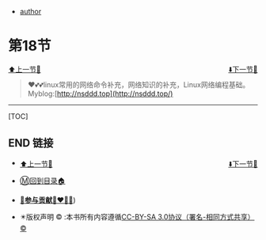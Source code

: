 + [author](http://nsddd.top)

# 第18节

<div><a href = '17.md' style='float:left'>⬆️上一节🔗</a><a href = '19.md' style='float: right'>⬇️下一节🔗</a></div>
<br>

> ❤️💕💕linux常用的网络命令补充，网络知识的补充，Linux网络编程基础。Myblog:[http://nsddd.top](http://nsddd.top/)

---
[TOC]





## END 链接
<ul><li><div><a href = '17.md' style='float:left'>⬆️上一节🔗</a><a href = '19.md' style='float: right'>⬇️下一节🔗</a></div></li></ul>

+ [Ⓜ️回到目录🏠](../README.md)

+ [**🫵参与贡献💞❤️‍🔥💖**](https://nsddd.top/archives/contributors))

+ ✴️版权声明 &copy; :本书所有内容遵循[CC-BY-SA 3.0协议（署名-相同方式共享）&copy;](http://zh.wikipedia.org/wiki/Wikipedia:CC-by-sa-3.0协议文本) 

